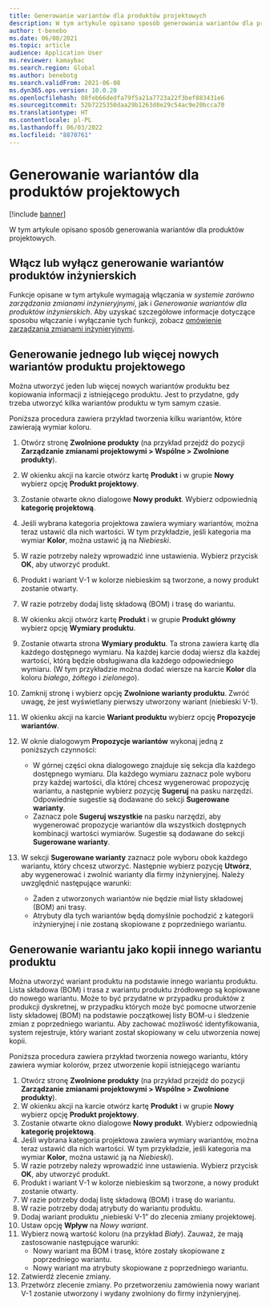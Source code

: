 ```yaml
---
title: Generowanie wariantów dla produktów projektowych
description: W tym artykule opisano sposób generowania wariantów dla produktów projektowych
author: t-benebo
ms.date: 06/08/2021
ms.topic: article
audience: Application User
ms.reviewer: kamaybac
ms.search.region: Global
ms.author: benebotg
ms.search.validFrom: 2021-06-08
ms.dyn365.ops.version: 10.0.20
ms.openlocfilehash: 08feb66dedfa79f5a21a7723a22f3bef883431e6
ms.sourcegitcommit: 52b7225350daa29b1263d8e29c54ac9e20bcca70
ms.translationtype: HT
ms.contentlocale: pl-PL
ms.lasthandoff: 06/03/2022
ms.locfileid: "8870761"
---
```

# <a name="generate-variants-for-engineering-products"></a>Generowanie wariantów dla produktów projektowych

[!include [banner](../includes/banner.md)]

W tym artykule opisano sposób generowania wariantów dla produktów projektowych.

## <a name="turn-variant-generation-for-engineering-products-on-or-off"></a>Włącz lub wyłącz generowanie wariantów produktów inżynierskich

Funkcje opisane w tym artykule wymagają włączania w *systemie zarówno zarządzania zmianami inżynieryjnymi*, jak i *Generowanie wariantów dla produktów inżynierskich*. Aby uzyskać szczegółowe informacje dotyczące sposobu włączanie i wyłączanie tych funkcji, zobacz [omówienie zarządzania zmianami inżynieryjnymi](product-engineering-overview.md).

## <a name="generate-one-or-more-new-variants-of-an-engineering-product"></a>Generowanie jednego lub więcej nowych wariantów produktu projektowego

Można utworzyć jeden lub więcej nowych wariantów produktu bez kopiowania informacji z istniejącego produktu. Jest to przydatne, gdy trzeba utworzyć kilka wariantów produktu w tym samym czasie.

Poniższa procedura zawiera przykład tworzenia kilku wariantów, które zawierają wymiar koloru.

1. Otwórz stronę **Zwolnione produkty** (na przykład przejdź do pozycji **Zarządzanie zmianami projektowymi \> Wspólne \> Zwolnione produkty**).
1. W okienku akcji na karcie otwórz kartę **Produkt** i w grupie **Nowy** wybierz opcję **Produkt projektowy**.
1. Zostanie otwarte okno dialogowe **Nowy produkt**. Wybierz odpowiednią **kategorię projektową**.
1. Jeśli wybrana kategoria projektowa zawiera wymiary wariantów, można teraz ustawić dla nich wartości. W tym przykładzie, jeśli kategoria ma wymiar **Kolor**, można ustawić ją na *Niebieski*.
1. W razie potrzeby należy wprowadzić inne ustawienia. Wybierz przycisk **OK**, aby utworzyć produkt.
1. Produkt i wariant V-1 w kolorze niebieskim są tworzone, a nowy produkt zostanie otwarty.
1. W razie potrzeby dodaj listę składową (BOM) i trasę do wariantu.
1. W okienku akcji otwórz kartę **Produkt** i w grupie **Produkt główny** wybierz opcję **Wymiary produktu**.
1. Zostanie otwarta strona **Wymiary produktu**. Ta strona zawiera kartę dla każdego dostępnego wymiaru. Na każdej karcie dodaj wiersz dla każdej wartości, którą będzie obsługiwana dla każdego odpowiedniego wymiaru. (W tym przykładzie można dodać wiersze na karcie **Kolor** dla koloru *białego*, *żółtego* i *zielonego*).
1. Zamknij stronę i wybierz opcję **Zwolnione warianty produktu**. Zwróć uwagę, że jest wyświetlany pierwszy utworzony wariant (niebieski V-1).
1. W okienku akcji na karcie **Wariant produktu** wybierz opcję **Propozycje wariantów**.
1. W oknie dialogowym **Propozycje wariantów** wykonaj jedną z poniższych czynności:

    - W górnej części okna dialogowego znajduje się sekcja dla każdego dostępnego wymiaru. Dla każdego wymiaru zaznacz pole wyboru przy każdej wartości, dla której chcesz wygenerować propozycję wariantu, a następnie wybierz pozycję **Sugeruj** na pasku narzędzi. Odpowiednie sugestie są dodawane do sekcji **Sugerowane warianty**.
    - Zaznacz pole **Sugeruj wszystkie** na pasku narzędzi, aby wygenerować propozycje wariantów dla wszystkich dostępnych kombinacji wartości wymiarów. Sugestie są dodawane do sekcji **Sugerowane warianty**.

1. W sekcji **Sugerowane warianty** zaznacz pole wyboru obok każdego wariantu, który chcesz utworzyć. Następnie wybierz pozycję **Utwórz**, aby wygenerować i zwolnić warianty dla firmy inżynieryjnej. Należy uwzględnić następujące warunki:

    - Żaden z utworzonych wariantów nie będzie miał listy składowej (BOM) ani trasy.
    - Atrybuty dla tych wariantów będą domyślnie pochodzić z kategorii inżynieryjnej i nie zostaną skopiowane z poprzedniego wariantu.

## <a name="generate-a-variant-as-a-copy-of-another-product-variant"></a>Generowanie wariantu jako kopii innego wariantu produktu

Można utworzyć wariant produktu na podstawie innego wariantu produktu. Lista składowa (BOM) i trasa z wariantu produktu źródłowego są kopiowane do nowego wariantu. Może to być przydatne w przypadku produktów z produkcji dyskretnej, w przypadku których może być pomocne utworzenie listy składowej (BOM) na podstawie początkowej listy BOM-u i śledzenie zmian z poprzedniego wariantu. Aby zachować możliwość identyfikowania, system rejestruje, który wariant został skopiowany w celu utworzenia nowej kopii.

Poniższa procedura zawiera przykład tworzenia nowego wariantu, który zawiera wymiar kolorów, przez utworzenie kopii istniejącego wariantu

1. Otwórz stronę **Zwolnione produkty** (na przykład przejdź do pozycji **Zarządzanie zmianami projektowymi \> Wspólne \> Zwolnione produkty**).
1. W okienku akcji na karcie otwórz kartę **Produkt** i w grupie **Nowy** wybierz opcję **Produkt projektowy**.
1. Zostanie otwarte okno dialogowe **Nowy produkt**. Wybierz odpowiednią **kategorię projektową**.
1. Jeśli wybrana kategoria projektowa zawiera wymiary wariantów, można teraz ustawić dla nich wartości. W tym przykładzie, jeśli kategoria ma wymiar **Kolor**, można ustawić ją na *Niebieski*).
1. W razie potrzeby należy wprowadzić inne ustawienia. Wybierz przycisk **OK**, aby utworzyć produkt.
1. Produkt i wariant V-1 w kolorze niebieskim są tworzone, a nowy produkt zostanie otwarty.
1. W razie potrzeby dodaj listę składową (BOM) i trasę do wariantu.
1. W razie potrzeby dodaj atrybuty do wariantu produktu.
1. Dodaj wariant produktu „niebieski V-1” do zlecenia zmiany projektowej.
1. Ustaw opcję **Wpływ** na *Nowy wariant*.
1. Wybierz nową wartość koloru (na przykład *Biały*). Zauważ, że mają zastosowanie następujące warunki: 
    - Nowy wariant ma BOM i trasę, które zostały skopiowane z poprzedniego wariantu.
    - Nowy wariant ma atrybuty skopiowane z poprzedniego wariantu.
1. Zatwierdź zlecenie zmiany.
1. Przetwórz zlecenie zmiany. Po przetworzeniu zamówienia nowy wariant V-1 zostanie utworzony i wydany zwolniony do firmy inżynieryjnej.
